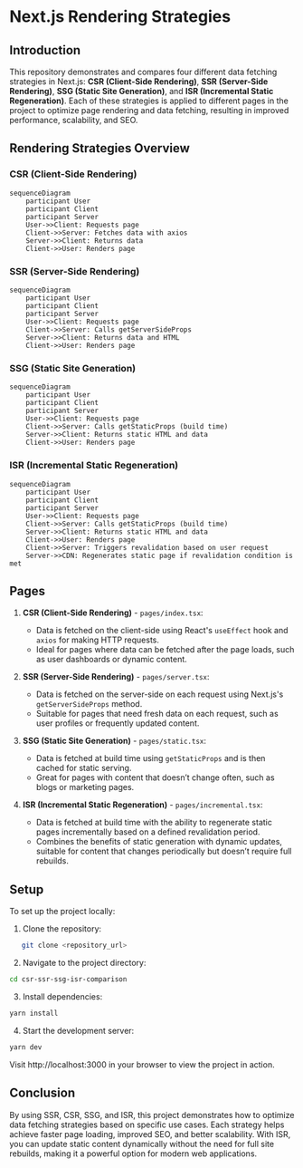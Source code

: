 # Next.js Rendering Strategies

## Introduction
This repository demonstrates and compares four different data fetching strategies in Next.js: **CSR (Client-Side Rendering)**, **SSR (Server-Side Rendering)**, **SSG (Static Site Generation)**, and **ISR (Incremental Static Regeneration)**. Each of these strategies is applied to different pages in the project to optimize page rendering and data fetching, resulting in improved performance, scalability, and SEO.
## Rendering Strategies Overview

### CSR (Client-Side Rendering)

```mermaid
sequenceDiagram
    participant User
    participant Client
    participant Server
    User->>Client: Requests page
    Client->>Server: Fetches data with axios
    Server->>Client: Returns data
    Client->>User: Renders page
```
### SSR (Server-Side Rendering)
```mermaid
sequenceDiagram
    participant User
    participant Client
    participant Server
    User->>Client: Requests page
    Client->>Server: Calls getServerSideProps
    Server->>Client: Returns data and HTML
    Client->>User: Renders page
```
### SSG (Static Site Generation)
```mermaid
sequenceDiagram
    participant User
    participant Client
    participant Server
    User->>Client: Requests page
    Client->>Server: Calls getStaticProps (build time)
    Server->>Client: Returns static HTML and data
    Client->>User: Renders page

```
### ISR (Incremental Static Regeneration)
```mermaid
sequenceDiagram
    participant User
    participant Client
    participant Server
    User->>Client: Requests page
    Client->>Server: Calls getStaticProps (build time)
    Server->>Client: Returns static HTML and data
    Client->>User: Renders page
    Client->>Server: Triggers revalidation based on user request
    Server->>CDN: Regenerates static page if revalidation condition is met
```
## Pages

1. **CSR (Client-Side Rendering)** - `pages/index.tsx`:  
   - Data is fetched on the client-side using React's `useEffect` hook and `axios` for making HTTP requests.
   - Ideal for pages where data can be fetched after the page loads, such as user dashboards or dynamic content.

2. **SSR (Server-Side Rendering)** - `pages/server.tsx`:  
   - Data is fetched on the server-side on each request using Next.js's `getServerSideProps` method.
   - Suitable for pages that need fresh data on each request, such as user profiles or frequently updated content.

3. **SSG (Static Site Generation)** - `pages/static.tsx`:  
   - Data is fetched at build time using `getStaticProps` and is then cached for static serving.
   - Great for pages with content that doesn’t change often, such as blogs or marketing pages.

4. **ISR (Incremental Static Regeneration)** - `pages/incremental.tsx`:  
   - Data is fetched at build time with the ability to regenerate static pages incrementally based on a defined revalidation period.
   - Combines the benefits of static generation with dynamic updates, suitable for content that changes periodically but doesn’t require full rebuilds.

## Setup

To set up the project locally:

1. Clone the repository:
```bash
   git clone <repository_url>
```
2. Navigate to the project directory:
```bash
cd csr-ssr-ssg-isr-comparison
```
3. Install dependencies:
```bash
yarn install
```
4. Start the development server:
```bash
yarn dev
```
Visit http://localhost:3000 in your browser to view the project in action.

## Conclusion
By using SSR, CSR, SSG, and ISR, this project demonstrates how to optimize data fetching strategies based on specific use cases. Each strategy helps achieve faster page loading, improved SEO, and better scalability. With ISR, you can update static content dynamically without the need for full site rebuilds, making it a powerful option for modern web applications.
